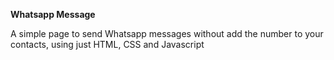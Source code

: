 **Whatsapp Message**

A simple page to send Whatsapp messages without add the number to your contacts, using just HTML, CSS and Javascript
